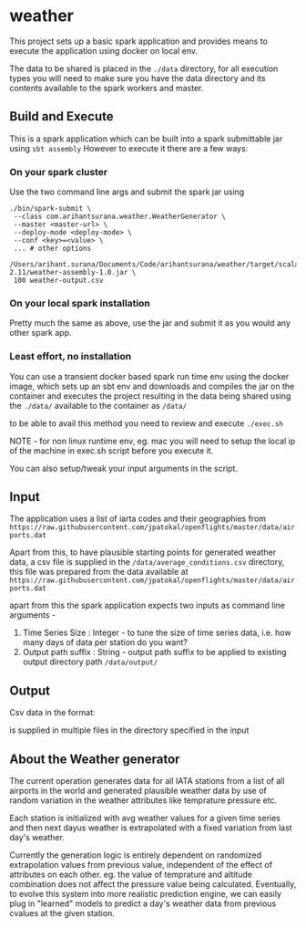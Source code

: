 # weather
This project sets up a basic spark application and provides means to execute the application using docker on local env.

The data to be shared is placed in the `./data` directory, for all execution types you will need to make sure you have the data directory and its contents available to the spark workers and master.

## Build and Execute
This is a spark application which can be built into a spark submittable jar using `sbt assembly`
However to execute it there are a few ways:

### On your spark cluster
Use the two command line args and submit the spark jar using
 ```
./bin/spark-submit \
  --class com.arihantsurana.weather.WeatherGenerator \
  --master <master-url> \
  --deploy-mode <deploy-mode> \
  --conf <key>=<value> \
  ... # other options
  /Users/arihant.surana/Documents/Code/arihantsurana/weather/target/scala-2.11/weather-assembly-1.0.jar \
  100 weather-output.csv
```

### On your local spark installation
Pretty much the same as above, use the jar and submit it as you would any other spark app.

### Least effort, no installation
You can use a transient docker based spark run time env using the docker image, which sets up an sbt env and downloads and compiles the jar on the container and executes the project resulting in the data being shared using the `./data/` available to the container as `/data/`

to be able to avail this method you need to review and execute `./exec.sh`

NOTE - for non linux runtime env, eg. mac you will need to setup the local ip of the machine in exec.sh script before you execute it.

You can also setup/tweak your input arguments in the script.


## Input
The application uses a list of iarta codes and their geographies from `https://raw.githubusercontent.com/jpatokal/openflights/master/data/airports.dat`

Apart from this, to have plausible starting points for generated weather data, a csv file is supplied in the `/data/average_conditions.csv` directory, this file was prepared from the data available at `https://raw.githubusercontent.com/jpatokal/openflights/master/data/airports.dat`

apart from this the spark application expects two inputs as command line arguments -
1) Time Series Size : Integer - to tune the size of time series data, i.e. how many days of data per station do you want?
2) Output path suffix : String - output path suffix to be applied to existing output directory path `/data/output/`

## Output
Csv data in the format:

is supplied in multiple files in the directory specified in the input

## About the Weather generator
The current operation generates data for all IATA stations from a list of all airports in the world and generated plausible weather data by use of random variation in the weather attributes like temprature pressure etc.

Each station is initialized with avg weather values for a given time series and then next dayus weather is extrapolated with a fixed variation from last day's weather.

Currently the generation logic is entirely dependent on randomized extrapolation values from previous value, independent of the effect of attributes on each other. eg. the value of temprature and altitude combination does not affect the pressure value being calculated.
 Eventually, to evolve this system into more realistic prediction engine, we can easily plug in "learned" models to predict a day's weather data from previous cvalues at the given station.


